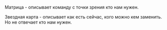 Матрица - описывает команду с точки зрения кто нам нужен.


Звездная карта - описывает как есть сейчас, кого можно кем заменить. Но не отвечает кто нам нужен.